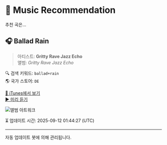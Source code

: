 
# 🎵 Music Recommendation

추천 곡은...

## 🎧 Ballad Rain  
> 아티스트: **Gritty Rave Jazz Echo**  
> 앨범: _Gritty Rave Jazz Echo_  

🔍 검색 키워드: `ballad+rain`  
🌎 국가 스토어: `DE`

[🔗 iTunes에서 보기](https://music.apple.com/de/album/ballad-rain/1823584909?i=1823585034&uo=4)  
[▶️ 미리 듣기](https://audio-ssl.itunes.apple.com/itunes-assets/AudioPreview211/v4/1e/ef/2c/1eef2cc8-de39-3436-57b5-3af255f6155c/mzaf_15672858652256761743.plus.aac.p.m4a)

![앨범 아트워크](https://is1-ssl.mzstatic.com/image/thumb/Music221/v4/21/06/75/21067586-5e1d-bfaa-4efc-77cf36c9f26d/14966400.jpg/100x100bb.jpg)

⏳ 업데이트 시간: 2025-09-12 01:44:27 (UTC)

---
자동 업데이트 봇에 의해 관리됩니다.
